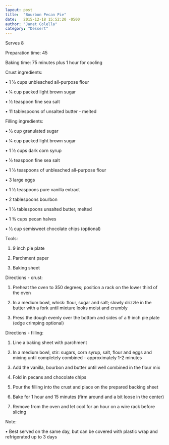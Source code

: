 ```yaml
---
layout: post
title:  "Bourbon Pecan Pie"
date:   2015-12-18 15:52:20 -0500
author: "Janet Colella"
category: "Dessert"
---
```

Serves 8

Preparation time: 45

Baking time: 75 minutes plus 1 hour for cooling

Crust ingredients:

• 1 1⁄2 cups unbleached all-purpose flour

• 1⁄4 cup packed light brown sugar

• 1⁄2 teaspoon fine sea salt

• 11 tablespoons of unsalted butter - melted

Filling ingredients:

• 1⁄2 cup granulated sugar

• 1⁄4 cup packed light brown sugar 

• 1 1⁄2 cups dark corn syrup

• 1⁄2 teaspoon fine sea salt

• 1 1⁄2 teaspoons of unbleached all-purpose flour

• 3 large eggs

• 1 1⁄2 teaspoons pure vanilla extract 

• 2 tablespoons bourbon

• 1 1⁄2 tablespoons unsalted butter, melted

• 1 3⁄4 cups pecan halves

• 1⁄2 cup semisweet chocolate chips (optional)

Tools:

1. 9 inch pie plate

2. Parchment paper

3. Baking sheet

Directions - crust:

1. Preheat the oven to 350 degrees; position a rack on the lower third of the oven

2. In a medium bowl, whisk: flour, sugar and salt; slowly drizzle in the butter with a fork until mixture looks moist and crumbly

3. Press the dough evenly over the bottom and sides of a 9 inch pie plate (edge crimping optional)

Directions - filling:

1. Line a baking sheet with parchment

2. In a medium bowl, stir: sugars, corn syrup, salt, flour and eggs and mixing until completely combined - approximately 1-2 minutes

3. Add the vanilla, bourbon and butter until well combined in the flour mix

4. Fold in pecans and chocolate chips

5. Pour the filling into the crust and place on the prepared backing sheet

6. Bake for 1 hour and 15 minutes (firm around and a bit loose in the center)

7. Remove from the oven and let cool for an hour on a wire rack before slicing

Note:

• Best served on the same day, but can be covered with plastic wrap and refrigerated up to 3 days